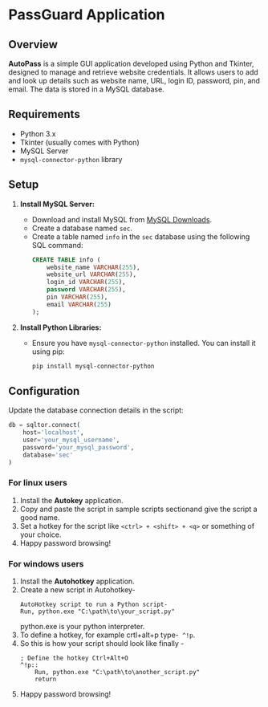 # PassGuard Application

## Overview
**AutoPass** is a simple GUI application developed using Python and Tkinter, designed to manage and retrieve website credentials. It allows users to add and look up details such as website name, URL, login ID, password, pin, and email. The data is stored in a MySQL database.

## Requirements
- Python 3.x
- Tkinter (usually comes with Python)
- MySQL Server
- `mysql-connector-python` library

## Setup
1. **Install MySQL Server:**
   - Download and install MySQL from [MySQL Downloads](https://dev.mysql.com/downloads/).
   - Create a database named `sec`.
   - Create a table named `info` in the `sec` database using the following SQL command:
     ```sql
     CREATE TABLE info (
         website_name VARCHAR(255),
         website_url VARCHAR(255),
         login_id VARCHAR(255),
         password VARCHAR(255),
         pin VARCHAR(255),
         email VARCHAR(255)
     );
     ```

2. **Install Python Libraries:**
   - Ensure you have `mysql-connector-python` installed. You can install it using pip:
     ```sh
     pip install mysql-connector-python
     ```

## Configuration
Update the database connection details in the script:
```python
db = sqltor.connect(
    host='localhost',
    user='your_mysql_username',
    password='your_mysql_password',
    database='sec'
)
```
### For linux users 
1. Install the __Autokey__ application.
2. Copy and paste the script in sample scripts sectionand give the script a good name.
3. Set a hotkey for the script like ```<ctrl> + <shift> + <q>``` or something of your choice.
4. Happy password browsing!

### For windows users
1. Install the __Autohotkey__ application.
2. Create a new script in Autohotkey-
     ```
     AutoHotkey script to run a Python script-
     Run, python.exe "C:\path\to\your_script.py"
    ```
     python.exe is your python interpreter.
3. To define a hotkey, for example crtl+alt+p type-``` ^!p```.
4. So this is how your script should look like finally -
     ```
     ; Define the hotkey Ctrl+Alt+O
     ^!p::
         Run, python.exe "C:\path\to\another_script.py"
         return
     ```
5. Happy password browsing!
